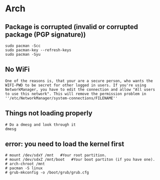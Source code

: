 # Arch


## Package is corrupted (invalid or corrupted package (PGP signature))
```
sudo pacman -Scc
sudo pacman-key --refresh-keys  
sudo pacman -Syu
```

## No WiFi
```
One of the reasons is, that your are a secure person, who wants the WIFI-PWD to be secret for other logged in users. If you're using NetworkManager, you have to edit the connection and allow "All users to use this network". This will remove the permission problem in ''/etc/NetworkManager/system-connections/FILENAME''
```

## Things not loading properly
```
# Do a dmesg and look through it
dmesg
```

## error: you need to load the kernel first
```
# mount /dev/sdxY /mnt   #Your root partition.
# mount /dev/sdxZ /mnt/boot   #Your boot partiton (if you have one).
# arch-chroot /mnt
# pacman -S linux
# grub-mkconfig -o /boot/grub/grub.cfg
```
